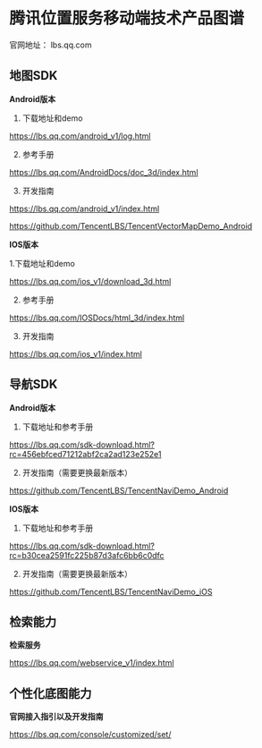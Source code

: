 # 腾讯位置服务移动端技术产品图谱
官网地址： lbs.qq.com

## 地图SDK

**Android版本**

1. 下载地址和demo

https://lbs.qq.com/android_v1/log.html

2. 参考手册

https://lbs.qq.com/AndroidDocs/doc_3d/index.html

3. 开发指南

https://lbs.qq.com/android_v1/index.html

https://github.com/TencentLBS/TencentVectorMapDemo_Android

**IOS版本**

1.下载地址和demo

https://lbs.qq.com/ios_v1/download_3d.html

2. 参考手册

https://lbs.qq.com/IOSDocs/html_3d/index.html

3. 开发指南

https://lbs.qq.com/ios_v1/index.html

## 导航SDK

**Android版本**
1. 下载地址和参考手册

https://lbs.qq.com/sdk-download.html?rc=456ebfced71212abf2ca2ad123e252e1

2. 开发指南（需要更换最新版本）

https://github.com/TencentLBS/TencentNaviDemo_Android

**IOS版本**

1. 下载地址和参考手册

https://lbs.qq.com/sdk-download.html?rc=b30cea2591fc225b87d3afc6bb6c0dfc


2. 开发指南（需要更换最新版本）

https://github.com/TencentLBS/TencentNaviDemo_iOS


## 检索能力

**检索服务**

https://lbs.qq.com/webservice_v1/index.html


## 个性化底图能力

**官网接入指引以及开发指南**

https://lbs.qq.com/console/customized/set/




